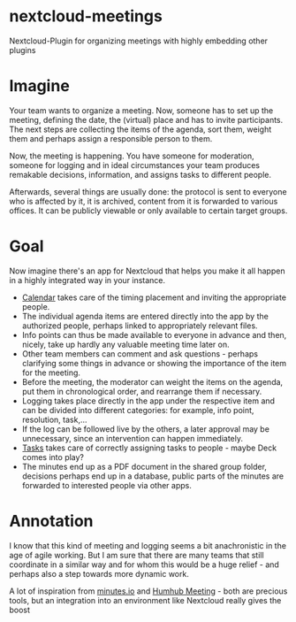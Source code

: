 # nextcloud-meetings
Nextcloud-Plugin for organizing meetings with highly embedding other plugins

# Imagine
Your team wants to organize a meeting. Now, someone has to set up the meeting, defining the date, the (virtual) place and has to invite participants. The next steps are collecting the items of the agenda, sort them, weight them and perhaps assign a responsible person to them. 

Now, the meeting is happening. You have someone for moderation, someone for logging and in ideal circumstances your team produces remakable decisions, information, and assigns tasks to different people. 

Afterwards, several things are usually done: the protocol is sent to everyone who is affected by it, it is archived, content from it is forwarded to various offices. It can be publicly viewable or only available to certain target groups.  

# Goal
Now imagine there's an app for Nextcloud that helps you make it all happen in a highly integrated way in your instance. 

- [Calendar](https://github.com/nextcloud/calendar) takes care of the timing placement and inviting the appropriate people. 
- The individual agenda items are entered directly into the app by the authorized people, perhaps linked to appropriately relevant files.
- Info points can thus be made available to everyone in advance and then, nicely, take up hardly any valuable meeting time later on.
- Other team members can comment and ask questions - perhaps clarifying some things in advance or showing the importance of the item for the meeting.
- Before the meeting, the moderator can weight the items on the agenda, put them in chronological order, and rearrange them if necessary. 
- Logging takes place directly in the app under the respective item and can be divided into different categories: for example, info point, resolution, task,... 
- If the log can be followed live by the others, a later approval may be unnecessary, since an intervention can happen immediately.  
- [Tasks](https://github.com/nextcloud/tasks) takes care of correctly assigning tasks to people - maybe Deck comes into play?
- The minutes end up as a PDF document in the shared group folder, decisions perhaps end up in a database, public parts of the minutes are forwarded to interested people via other apps.

# Annotation
I know that this kind of meeting and logging seems a bit anachronistic in the age of agile working. But I am sure that there are many teams that still coordinate in a similar way and for whom this would be a huge relief - and perhaps also a step towards more dynamic work. 

A lot of inspiration from [minutes.io](https:://minutes.io) and [Humhub Meeting](https://www.humhub.com/de/marketplace/meeting/) - both are precious tools, but an integration into an environment like Nextcloud really gives the boost
